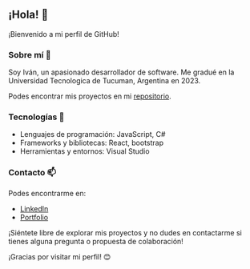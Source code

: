 <!--
**Ivan-Kameyha/Ivan-Kameyha** is a ✨ _special_ ✨ repository because its `README.md` (this file) appears on your GitHub profile.

Here are some ideas to get you started:

- 🔭 I’m currently working on ...
- 🌱 I’m currently learning ...
- 👯 I’m looking to collaborate on ...
- 🤔 I’m looking for help with ...
- 💬 Ask me about ...
- 📫 How to reach me: ...
- 😄 Pronouns: ...
- ⚡ Fun fact: ...
-->

## ¡Hola! :wave:

¡Bienvenido a mi perfil de GitHub!

### Sobre mí 👋

Soy Iván, un apasionado desarrollador de software. Me gradué en la Universidad Tecnologica de Tucuman, Argentina en 2023.

Podes encontrar mis proyectos en mi [repositorio](https://github.com/Ivan-Kameyha?tab=repositories).

### Tecnologías 🔧

- Lenguajes de programación: JavaScript, C#
- Frameworks y bibliotecas: React, bootstrap
- Herramientas y entornos: Visual Studio

### Contacto 📫 

Podes encontrarme en:

- [LinkedIn](https://www.linkedin.com/in/ivan-kameyha/)
- [Portfolio](https://ivan-kameyha.github.io/portfolio/)

¡Siéntete libre de explorar mis proyectos y no dudes en contactarme si tienes alguna pregunta o propuesta de colaboración!

¡Gracias por visitar mi perfil! 😊

